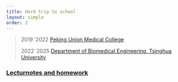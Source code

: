 ```yaml
---
title: Hard trip to school
layout: simple
order: 2
---
```

>2019&tilde;2022 [Peking Union Medical College](https://www.pumc.edu.cn/)
>
>2022&tilde;2025 [Department of Biomedical Engineering, Tsinghua University](https://bme.med.tsinghua.edu.cn/)


### [Lecturnotes and homework](/study/Imperial_mathematics/Imperial_mathematics)


  


